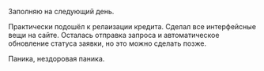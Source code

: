 Заполняю на следующий день.

Практически подошёл к релаизации кредита.
Сделал все интерфейсные вещи на сайте. Осталась отправка запроса и автоматическое обновление статуса заявки, но это можно сделать позже.

Паника, нездоровая паника.